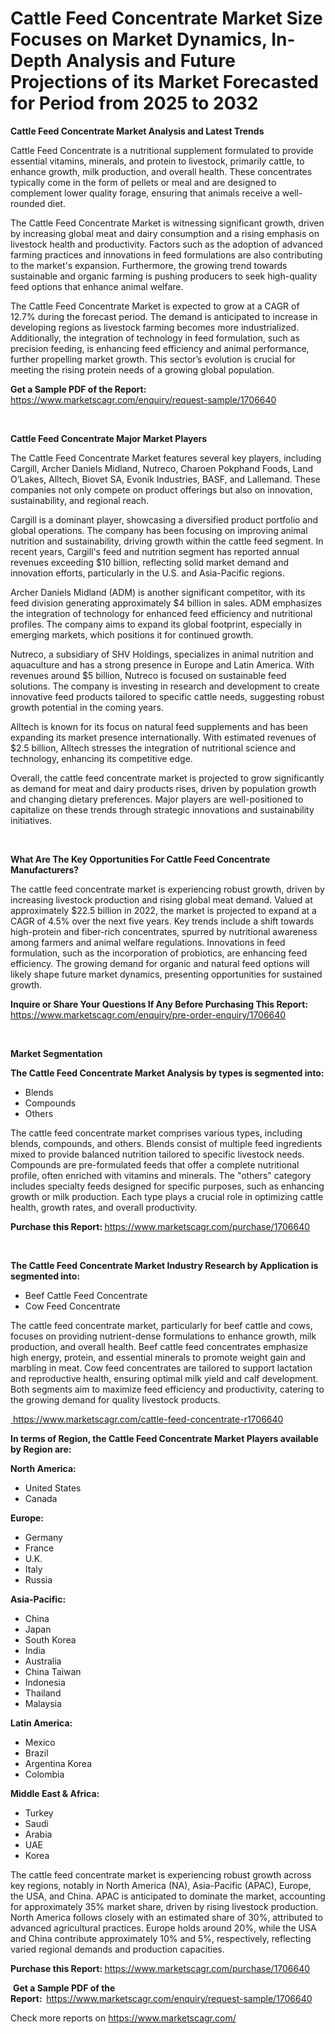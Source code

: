 <p><h1>Cattle Feed Concentrate Market Size Focuses on Market Dynamics, In-Depth Analysis and Future Projections of its Market Forecasted for Period from 2025 to 2032</h1></p><p><strong>Cattle Feed Concentrate Market Analysis and Latest Trends</strong></p>
<p><p>Cattle Feed Concentrate is a nutritional supplement formulated to provide essential vitamins, minerals, and protein to livestock, primarily cattle, to enhance growth, milk production, and overall health. These concentrates typically come in the form of pellets or meal and are designed to complement lower quality forage, ensuring that animals receive a well-rounded diet.</p><p>The Cattle Feed Concentrate Market is witnessing significant growth, driven by increasing global meat and dairy consumption and a rising emphasis on livestock health and productivity. Factors such as the adoption of advanced farming practices and innovations in feed formulations are also contributing to the market's expansion. Furthermore, the growing trend towards sustainable and organic farming is pushing producers to seek high-quality feed options that enhance animal welfare.</p><p>The Cattle Feed Concentrate Market is expected to grow at a CAGR of 12.7% during the forecast period. The demand is anticipated to increase in developing regions as livestock farming becomes more industrialized. Additionally, the integration of technology in feed formulation, such as precision feeding, is enhancing feed efficiency and animal performance, further propelling market growth. This sector’s evolution is crucial for meeting the rising protein needs of a growing global population.</p></p>
<p><strong>Get a Sample PDF of the Report:&nbsp;</strong> <a href="https://www.marketscagr.com/enquiry/request-sample/1706640?utm_campaign=3440&utm_medium=2&utm_source=Github&utm_content=ia&utm_term=30032025&utm_id=cattle-feed-concentrate">https://www.marketscagr.com/enquiry/request-sample/1706640</a></p>
<p>&nbsp;</p>
<p><strong>Cattle Feed Concentrate Major Market Players</strong></p>
<p><p>The Cattle Feed Concentrate Market features several key players, including Cargill, Archer Daniels Midland, Nutreco, Charoen Pokphand Foods, Land O’Lakes, Alltech, Biovet SA, Evonik Industries, BASF, and Lallemand. These companies not only compete on product offerings but also on innovation, sustainability, and regional reach.</p><p>Cargill is a dominant player, showcasing a diversified product portfolio and global operations. The company has been focusing on improving animal nutrition and sustainability, driving growth within the cattle feed segment. In recent years, Cargill's feed and nutrition segment has reported annual revenues exceeding $10 billion, reflecting solid market demand and innovation efforts, particularly in the U.S. and Asia-Pacific regions.</p><p>Archer Daniels Midland (ADM) is another significant competitor, with its feed division generating approximately $4 billion in sales. ADM emphasizes the integration of technology for enhanced feed efficiency and nutritional profiles. The company aims to expand its global footprint, especially in emerging markets, which positions it for continued growth.</p><p>Nutreco, a subsidiary of SHV Holdings, specializes in animal nutrition and aquaculture and has a strong presence in Europe and Latin America. With revenues around $5 billion, Nutreco is focused on sustainable feed solutions. The company is investing in research and development to create innovative feed products tailored to specific cattle needs, suggesting robust growth potential in the coming years.</p><p>Alltech is known for its focus on natural feed supplements and has been expanding its market presence internationally. With estimated revenues of $2.5 billion, Alltech stresses the integration of nutritional science and technology, enhancing its competitive edge.</p><p>Overall, the cattle feed concentrate market is projected to grow significantly as demand for meat and dairy products rises, driven by population growth and changing dietary preferences. Major players are well-positioned to capitalize on these trends through strategic innovations and sustainability initiatives.</p></p>
<p>&nbsp;</p>
<p><strong>What Are The Key Opportunities For Cattle Feed Concentrate Manufacturers?</strong></p>
<p><p>The cattle feed concentrate market is experiencing robust growth, driven by increasing livestock production and rising global meat demand. Valued at approximately $22.5 billion in 2022, the market is projected to expand at a CAGR of 4.5% over the next five years. Key trends include a shift towards high-protein and fiber-rich concentrates, spurred by nutritional awareness among farmers and animal welfare regulations. Innovations in feed formulation, such as the incorporation of probiotics, are enhancing feed efficiency. The growing demand for organic and natural feed options will likely shape future market dynamics, presenting opportunities for sustained growth.</p></p>
<p><strong>Inquire or Share Your Questions If Any Before Purchasing This Report:</strong> <a href="https://www.marketscagr.com/enquiry/pre-order-enquiry/1706640?utm_campaign=3440&utm_medium=2&utm_source=Github&utm_content=ia&utm_term=30032025&utm_id=cattle-feed-concentrate">https://www.marketscagr.com/enquiry/pre-order-enquiry/1706640</a></p>
<p>&nbsp;</p>
<p><strong>Market Segmentation</strong></p>
<p><strong>The Cattle Feed Concentrate Market Analysis by types is segmented into:</strong></p>
<p><ul><li>Blends</li><li>Compounds</li><li>Others</li></ul></p>
<p><p>The cattle feed concentrate market comprises various types, including blends, compounds, and others. Blends consist of multiple feed ingredients mixed to provide balanced nutrition tailored to specific livestock needs. Compounds are pre-formulated feeds that offer a complete nutritional profile, often enriched with vitamins and minerals. The "others" category includes specialty feeds designed for specific purposes, such as enhancing growth or milk production. Each type plays a crucial role in optimizing cattle health, growth rates, and overall productivity.</p></p>
<p><strong>Purchase this Report:&nbsp;</strong><a href="https://www.marketscagr.com/purchase/1706640?utm_campaign=3440&utm_medium=2&utm_source=Github&utm_content=ia&utm_term=30032025&utm_id=cattle-feed-concentrate">https://www.marketscagr.com/purchase/1706640</a></p>
<p>&nbsp;</p>
<p><strong>The Cattle Feed Concentrate Market Industry Research by Application is segmented into:</strong></p>
<p><ul><li>Beef Cattle Feed Concentrate</li><li>Cow Feed Concentrate</li></ul></p>
<p><p>The cattle feed concentrate market, particularly for beef cattle and cows, focuses on providing nutrient-dense formulations to enhance growth, milk production, and overall health. Beef cattle feed concentrates emphasize high energy, protein, and essential minerals to promote weight gain and marbling in meat. Cow feed concentrates are tailored to support lactation and reproductive health, ensuring optimal milk yield and calf development. Both segments aim to maximize feed efficiency and productivity, catering to the growing demand for quality livestock products.</p></p>
<p><a href="https://www.marketscagr.com/cattle-feed-concentrate-r1706640?utm_campaign=3440&utm_medium=2&utm_source=Github&utm_content=ia&utm_term=30032025&utm_id=cattle-feed-concentrate">&nbsp;https://www.marketscagr.com/cattle-feed-concentrate-r1706640</a></p>
<p><strong>In terms of Region, the Cattle Feed Concentrate Market Players available by Region are:</strong></p>
<p>
    <p> <strong> North America: </strong>
        <ul>
            <li>United States</li>
            <li>Canada</li>
        </ul>
        </p> 
    <p> <strong> Europe: </strong>
        <ul>
            <li>Germany</li>
            <li>France</li>
            <li>U.K.</li>
            <li>Italy</li>
            <li>Russia</li>
        </ul>
        </p> 
    <p> <strong> Asia-Pacific: </strong>
        <ul>
            <li>China</li>
            <li>Japan</li>
            <li>South Korea</li>
            <li>India</li>
            <li>Australia</li>
            <li>China Taiwan</li>
            <li>Indonesia</li>
            <li>Thailand</li>
            <li>Malaysia</li>
        </ul>
        </p> 
    <p> <strong> Latin America: </strong>
        <ul>
            <li>Mexico</li>
            <li>Brazil</li>
            <li>Argentina Korea</li>
            <li>Colombia</li>
        </ul>
        </p> 
    <p> <strong> Middle East & Africa: </strong>
        <ul>
            <li>Turkey</li>
            <li>Saudi</li>
            <li>Arabia</li>
            <li>UAE</li>
            <li>Korea</li>
        </ul>
    </p>
    </p>
<p><p>The cattle feed concentrate market is experiencing robust growth across key regions, notably in North America (NA), Asia-Pacific (APAC), Europe, the USA, and China. APAC is anticipated to dominate the market, accounting for approximately 35% market share, driven by rising livestock production. North America follows closely with an estimated share of 30%, attributed to advanced agricultural practices. Europe holds around 20%, while the USA and China contribute approximately 10% and 5%, respectively, reflecting varied regional demands and production capacities.</p></p>
<p><strong>Purchase this Report: </strong><a href="https://www.marketscagr.com/purchase/1706640?utm_campaign=3440&utm_medium=2&utm_source=Github&utm_content=ia&utm_term=30032025&utm_id=cattle-feed-concentrate">https://www.marketscagr.com/purchase/1706640</a></p>
<p>&nbsp;<strong>Get a Sample PDF of the Report:&nbsp;&nbsp;</strong><a href="https://www.marketscagr.com/enquiry/request-sample/1706640?utm_campaign=3440&utm_medium=2&utm_source=Github&utm_content=ia&utm_term=30032025&utm_id=cattle-feed-concentrate">https://www.marketscagr.com/enquiry/request-sample/1706640</a></p>
<p><strong></strong></p>
<p>Check more reports on <a href="https://www.marketscagr.com/?utm_campaign=3440&utm_medium=2&utm_source=Github&utm_content=ia&utm_term=30032025&utm_id=cattle-feed-concentrate">https://www.marketscagr.com/</a></p>